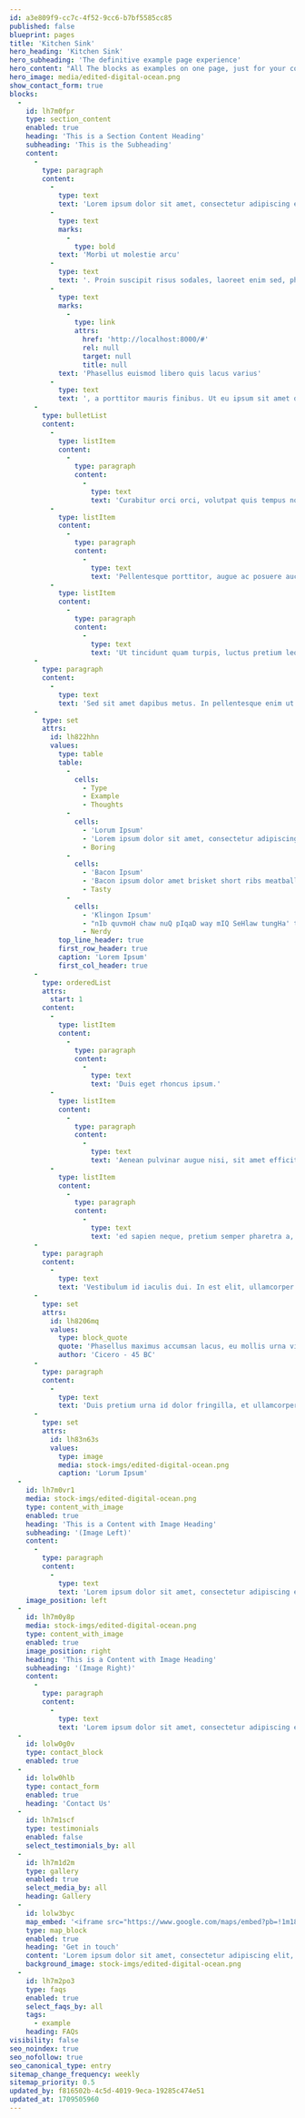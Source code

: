```yaml
---
id: a3e809f9-cc7c-4f52-9cc6-b7bf5585cc85
published: false
blueprint: pages
title: 'Kitchen Sink'
hero_heading: 'Kitchen Sink'
hero_subheading: 'The definitive example page experience'
hero_content: "All The blocks as examples on one page, just for your convenience. Don't like it tell us and we can sign you up for all that spam we know you hate... Psyche! Thats too much effort, I'd have to write a script to automate it and who's got time for that these days. Also, you're not even meant to be here, this page is hidden. How did you get here?"
hero_image: media/edited-digital-ocean.png
show_contact_form: true
blocks:
  -
    id: lh7m0fpr
    type: section_content
    enabled: true
    heading: 'This is a Section Content Heading'
    subheading: 'This is the Subheading'
    content:
      -
        type: paragraph
        content:
          -
            type: text
            text: 'Lorem ipsum dolor sit amet, consectetur adipiscing elit. '
          -
            type: text
            marks:
              -
                type: bold
            text: 'Morbi ut molestie arcu'
          -
            type: text
            text: '. Proin suscipit risus sodales, laoreet enim sed, pharetra velit. Mauris pretium volutpat quam in suscipit. Praesent consectetur nibh at libero placerat venenatis. '
          -
            type: text
            marks:
              -
                type: link
                attrs:
                  href: 'http://localhost:8000/#'
                  rel: null
                  target: null
                  title: null
            text: 'Phasellus euismod libero quis lacus varius'
          -
            type: text
            text: ', a porttitor mauris finibus. Ut eu ipsum sit amet dolor ultricies tincidunt.'
      -
        type: bulletList
        content:
          -
            type: listItem
            content:
              -
                type: paragraph
                content:
                  -
                    type: text
                    text: 'Curabitur orci orci, volutpat quis tempus non, fringilla eget augue. Duis quis est ut magna mollis mollis. Etiam turpis tortor, elementum at sollicitudin ac, imperdiet eu arcu.'
          -
            type: listItem
            content:
              -
                type: paragraph
                content:
                  -
                    type: text
                    text: 'Pellentesque porttitor, augue ac posuere auctor, lacus ipsum ultrices erat, id vehicula odio odio a odio. Ut tempor, ligula sed efficitur aliquet, augue dolor accumsan neque, ac pellentesque nibh purus ut quam.'
          -
            type: listItem
            content:
              -
                type: paragraph
                content:
                  -
                    type: text
                    text: 'Ut tincidunt quam turpis, luctus pretium leo hendrerit ac. Sed non arcu sodales ipsum tempus faucibus. Vestibulum laoreet ligula porttitor, suscipit erat eu, condimentum tellus.'
      -
        type: paragraph
        content:
          -
            type: text
            text: 'Sed sit amet dapibus metus. In pellentesque enim ut arcu tincidunt scelerisque. Praesent vel egestas purus. Aenean non odio eu erat efficitur mattis. Morbi euismod feugiat lectus, at gravida sapien ullamcorper a. Sed vitae dolor sed est dictum varius ac a dolor. Aliquam tortor diam, rhoncus sed rhoncus et, viverra vitae nibh.'
      -
        type: set
        attrs:
          id: lh822hhn
          values:
            type: table
            table:
              -
                cells:
                  - Type
                  - Example
                  - Thoughts
              -
                cells:
                  - 'Lorum Ipsum'
                  - 'Lorem ipsum dolor sit amet, consectetur adipiscing elit.'
                  - Boring
              -
                cells:
                  - 'Bacon Ipsum'
                  - 'Bacon ipsum dolor amet brisket short ribs meatball'
                  - Tasty
              -
                cells:
                  - 'Klingon Ipsum'
                  - "nIb quvmoH chaw nuQ pIqaD way mIQ SeHlaw tungHa' taS"
                  - Nerdy
            top_line_header: true
            first_row_header: true
            caption: 'Lorem Ipsum'
            first_col_header: true
      -
        type: orderedList
        attrs:
          start: 1
        content:
          -
            type: listItem
            content:
              -
                type: paragraph
                content:
                  -
                    type: text
                    text: 'Duis eget rhoncus ipsum.'
          -
            type: listItem
            content:
              -
                type: paragraph
                content:
                  -
                    type: text
                    text: 'Aenean pulvinar augue nisi, sit amet efficitur libero interdum non.'
          -
            type: listItem
            content:
              -
                type: paragraph
                content:
                  -
                    type: text
                    text: 'ed sapien neque, pretium semper pharetra a, viverra eget dui.'
      -
        type: paragraph
        content:
          -
            type: text
            text: 'Vestibulum id iaculis dui. In est elit, ullamcorper id convallis ut, posuere in leo.Nullam ultrices volutpat dolor non maximus. Curabitur dictum quis quam in imperdiet. Phasellus non placerat leo, eget iaculis nulla. Vestibulum sodales tristique elit ut viverra. Vivamus tortor ante, tristique ut lectus egestas, porttitor dapibus purus. Ut porttitor lectus ac nulla placerat viverra.'
      -
        type: set
        attrs:
          id: lh8206mq
          values:
            type: block_quote
            quote: 'Phasellus maximus accumsan lacus, eu mollis urna viverra at.'
            author: 'Cicero - 45 BC'
      -
        type: paragraph
        content:
          -
            type: text
            text: 'Duis pretium urna id dolor fringilla, et ullamcorper tellus laoreet. Phasellus venenatis nibh quis egestas scelerisque. Vivamus at nunc ut erat pulvinar auctor. Nulla nec dapibus nisl. Cras ut neque tempor, condimentum nisl sit amet, mattis purus. Suspendisse at iaculis quam. Vivamus non lacus in dui scelerisque laoreet. Donec aliquet erat vel tortor laoreet mattis. Morbi lobortis faucibus lorem, id placerat est bibendum suscipit.'
      -
        type: set
        attrs:
          id: lh83n63s
          values:
            type: image
            media: stock-imgs/edited-digital-ocean.png
            caption: 'Lorum Ipsum'
  -
    id: lh7m0vr1
    media: stock-imgs/edited-digital-ocean.png
    type: content_with_image
    enabled: true
    heading: 'This is a Content with Image Heading'
    subheading: '(Image Left)'
    content:
      -
        type: paragraph
        content:
          -
            type: text
            text: 'Lorem ipsum dolor sit amet, consectetur adipiscing elit, sed do eiusmod tempor incididunt ut labore et dolore magna aliqua. Ut enim ad minim veniam, quis nostrud exercitation ullamco laboris nisi ut aliquip ex ea commodo consequat. Duis aute irure dolor in reprehenderit in voluptate velit esse cillum dolore eu fugiat nulla pariatur. Excepteur sint occaecat cupidatat non proident, sunt in culpa qui officia deserunt mollit anim id est laborum.'
    image_position: left
  -
    id: lh7m0y8p
    media: stock-imgs/edited-digital-ocean.png
    type: content_with_image
    enabled: true
    image_position: right
    heading: 'This is a Content with Image Heading'
    subheading: '(Image Right)'
    content:
      -
        type: paragraph
        content:
          -
            type: text
            text: 'Lorem ipsum dolor sit amet, consectetur adipiscing elit, sed do eiusmod tempor incididunt ut labore et dolore magna aliqua. Ut enim ad minim veniam, quis nostrud exercitation ullamco laboris nisi ut aliquip ex ea commodo consequat. Duis aute irure dolor in reprehenderit in voluptate velit esse cillum dolore eu fugiat nulla pariatur. Excepteur sint occaecat cupidatat non proident, sunt in culpa qui officia deserunt mollit anim id est laborum.'
  -
    id: lolw0g0v
    type: contact_block
    enabled: true
  -
    id: lolw0hlb
    type: contact_form
    enabled: true
    heading: 'Contact Us'
  -
    id: lh7m1scf
    type: testimonials
    enabled: false
    select_testimonials_by: all
  -
    id: lh7m1d2m
    type: gallery
    enabled: true
    select_media_by: all
    heading: Gallery
  -
    id: lolw3byc
    map_embed: '<iframe src="https://www.google.com/maps/embed?pb=!1m18!1m12!1m3!1d2429.9966623520622!2d-0.9153985228826709!3d52.47919613924923!2m3!1f0!2f0!3f0!3m2!1i1024!2i768!4f13.1!3m3!1m2!1s0x487771195facc4ad%3A0x9a7430432c55e2e9!2s9%20Dingley%20Terrace%2C%20Market%20Harborough%20LE16%207NQ!5e0!3m2!1sen!2suk!4v1709493308838!5m2!1sen!2suk" width="800" height="600" style="border:0;" allowfullscreen="" loading="lazy" referrerpolicy="no-referrer-when-downgrade"></iframe>'
    type: map_block
    enabled: true
    heading: 'Get in touch'
    content: 'Lorem ipsum dolor sit amet, consectetur adipiscing elit, sed do eiusmod tempor incididunt ut labore et dolore magna aliqua.'
    background_image: stock-imgs/edited-digital-ocean.png
  -
    id: lh7m2po3
    type: faqs
    enabled: true
    select_faqs_by: all
    tags:
      - example
    heading: FAQs
visibility: false
seo_noindex: true
seo_nofollow: true
seo_canonical_type: entry
sitemap_change_frequency: weekly
sitemap_priority: 0.5
updated_by: f816502b-4c5d-4019-9eca-19285c474e51
updated_at: 1709505960
---
```

